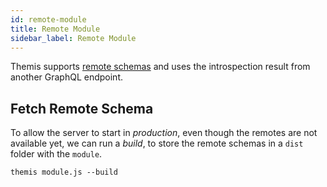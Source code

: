 ```yaml
---
id: remote-module
title: Remote Module
sidebar_label: Remote Module
---
```


Themis supports [remote schemas](https://www.apollographql.com/docs/graphql-tools/remote-schemas.html) and uses the introspection result from another GraphQL endpoint. 

## Fetch Remote Schema
To allow the server to start in _production_, even though the remotes are not available yet, we can run a _build_, to store the remote schemas in a `dist` folder with the `module`.
```
themis module.js --build
```